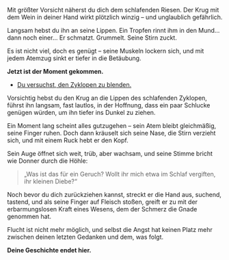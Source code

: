 <!-- Höhle -- ⚠️ Wein einflößen -->

<script>
    success = Math.chance(50)
</script>

Mit größter Vorsicht näherst du dich dem schlafenden Riesen.
Der Krug mit dem Wein in deiner Hand wirkt plötzlich winzig – und unglaublich gefährlich.

Langsam hebst du ihn an seine Lippen. Ein Tropfen rinnt ihm in den Mund… dann noch einer…
Er schmatzt. Grummelt. Seine Stirn zuckt.

<div condition="success">

Es ist nicht viel, doch es genügt – seine Muskeln lockern sich, und mit jedem Atemzug sinkt er tiefer in die Betäubung.

<script>
    polyphem_drunk = true;
</script>

**Jetzt ist der Moment gekommen.**

- [Du versuchst, den Zyklopen zu blenden.](8)

</div>

<div condition="!success">

Vorsichtig hebst du den Krug an die Lippen des schlafenden Zyklopen, führst ihn langsam, fast lautlos, in der Hoffnung, dass ein paar Schlucke genügen würden, um ihn tiefer ins Dunkel zu ziehen.

Ein Moment lang scheint alles gutzugehen – sein Atem bleibt gleichmäßig, seine Finger ruhen.
Doch dann kräuselt sich seine Nase, die Stirn verzieht sich, und mit einem Ruck hebt er den Kopf.

Sein Auge öffnet sich weit, trüb, aber wachsam, und seine Stimme bricht wie Donner durch die Höhle:

> „Was ist das für ein Geruch? Wollt ihr mich etwa im Schlaf vergiften, ihr kleinen Diebe?“

Noch bevor du dich zurückziehen kannst, streckt er die Hand aus, suchend, tastend, und als seine Finger auf Fleisch stoßen, greift er zu mit der erbarmungslosen Kraft eines Wesens, dem der Schmerz die Gnade genommen hat.

Flucht ist nicht mehr möglich, und selbst die Angst hat keinen Platz mehr zwischen deinen letzten Gedanken und dem, was folgt.

**Deine Geschichte endet hier.**

</div>